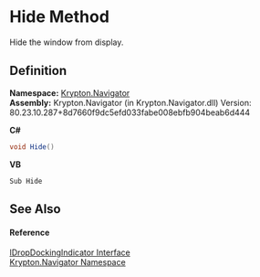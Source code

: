 # Hide Method


Hide the window from display.



## Definition
**Namespace:** <a href="a21ac074-d119-3dc6-bd1c-d3a12c0128bc.md">Krypton.Navigator</a>  
**Assembly:** Krypton.Navigator (in Krypton.Navigator.dll) Version: 80.23.10.287+8d7660f9dc5efd033fabe008ebfb904beab6d444

**C#**
``` C#
void Hide()
```
**VB**
``` VB
Sub Hide
```



## See Also


#### Reference
<a href="25b94b48-134e-8121-437e-bbfd3fe7b8c9.md">IDropDockingIndicator Interface</a>  
<a href="a21ac074-d119-3dc6-bd1c-d3a12c0128bc.md">Krypton.Navigator Namespace</a>  
